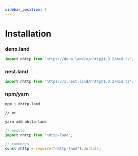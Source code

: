 ```yaml
---
sidebar_position: 2
---
```


# Installation

### deno.land

```ts
import nhttp from "https://deno.land/x/nhttp@1.3.2/mod.ts";
```

### nest.land

```ts
import nhttp from "https://x.nest.land/nhttp@1.3.2/mod.ts";
```

### npm/yarn

```bash
npm i nhttp-land

// or

yarn add nhttp-land
```

```ts
// module
import nhttp from "nhttp-land";

// commonjs
const nhttp = require("nhttp-land").default;
```